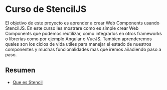 # Curso de StencilJS

El objetivo de este proyecto es aprender a crear Web Components usando StencilJS.
En este curso les mostrare como es simple crear Web Components que podemos reutilizar, como integrarlos en otros frameworks o librerias como por ejemplo Angular o VueJS. Tambien aprenderemos quales son los ciclos de vida utiles para manejar el estado de nuestros componentes y muchas funcionalidades mas que iremos añadiendo paso a paso.

## Resumen
- [Que es Stencil](/grandemayta/stenciljs-course/tree/es/01/que-es-stenciljs)
